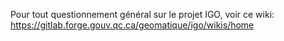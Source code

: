Pour tout questionnement général sur le projet IGO, voir ce wiki:
https://gitlab.forge.gouv.qc.ca/geomatique/igo/wikis/home